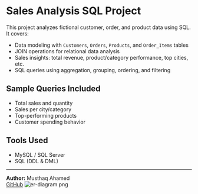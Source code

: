 # Sales Analysis SQL Project

This project analyzes fictional customer, order, and product data using SQL. It covers:

- Data modeling with `Customers`, `Orders`, `Products`, and `Order_Items` tables
- JOIN operations for relational data analysis
- Sales insights: total revenue, product/category performance, top cities, etc.
- SQL queries using aggregation, grouping, ordering, and filtering

## Sample Queries Included
- Total sales and quantity
- Sales per city/category
- Top-performing products
- Customer spending behavior

## Tools Used
- MySQL / SQL Server
- SQL (DDL & DML)

---

**Author:** Musthaq Ahamed  
[GitHub](https://github.com/mustaqahmd)
![er-diagram png](https://github.com/user-attachments/assets/0ecaf034-6c40-4813-8dae-57de3db7891f)
